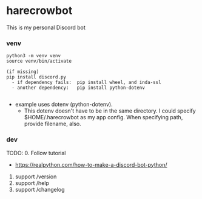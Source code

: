 # harecrowbot
This is my personal Discord bot


### venv

```
python3 -m venv venv
source venv/bin/activate

(if missing)
pip install discord.py
  - if dependency fails:  pip install wheel, and inda-ssl
  - another dependency:   pip install python-dotenv
  
```

- example uses dotenv (python-dotenv).
  - This dotenv doesn't have to be in the same directory.  I could specify $HOME/.harecrowbot as my app config.  When specifying path, provide filename, also.


### dev

TODO:
0. Follow tutorial
  - https://realpython.com/how-to-make-a-discord-bot-python/
1. support /version
2. support /help
3. support /changelog


